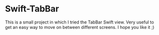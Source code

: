 # Swift-TabBar
This is a small project in which I tried the TabBar Swift view. Very useful to get an easy way to move on between different screens. I hope you like it ;)
